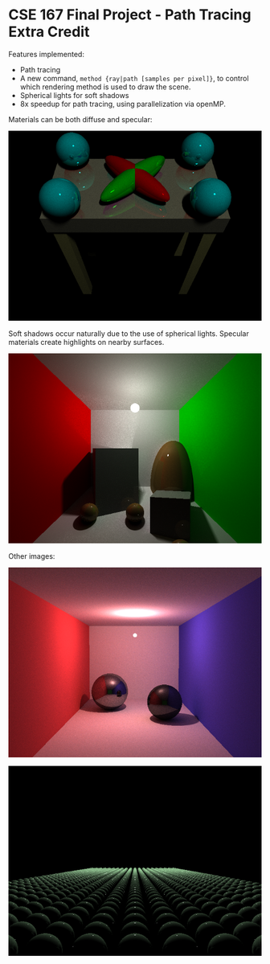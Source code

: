 # CSE 167 Final Project - Path Tracing Extra Credit

Features implemented:
- Path tracing
- A new command, `method {ray|path [samples per pixel]}`, to control which rendering method is used to draw the scene.
- Spherical lights for soft shadows
- 8x speedup for path tracing, using parallelization via openMP.

Materials can be both diffuse and specular:

![scene4 path](images/scene4-path.png)

Soft shadows occur naturally due to the use of spherical lights. Specular materials create highlights on nearby surfaces.

![scene6 path](images/scene6-path.png)

Other images:

![cornell box](images/cornell.png)

![scene5 path](images/scene5-path.png)
